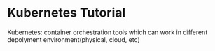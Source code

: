 # Kubernetes Tutorial
Kubernetes: container orchestration tools which can work in different depolyment environment(physical, cloud, etc)

